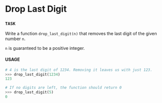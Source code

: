# Drop Last Digit

### `TASK`
Write a function `drop_last_digit(n)` that removes the last digit of the given number `n`.

`n` is guaranteed to be a positive integer.

#### USAGE

```python
# 4 is the last digit of 1234. Removing it leaves us with just 123.
>>> drop_last_digit(1234)
123

# If no digits are left, the function should return 0
>>> drop_last_digit(5)
0
```


